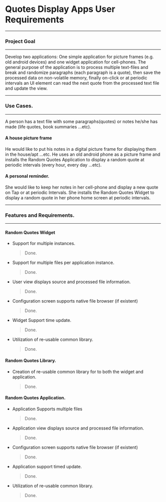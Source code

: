 Quotes Display Apps User Requirements
=====================================

----
### Project Goal
----
Develop two applications: One simple application for picture frames (e.g. 
old android devices) and one widget application for cell-phones. The 
general purpose of the application is to process multiple text-files and 
break and randomize paragraphs (each paragraph is a quote), then save the 
processed data on non-volatile memory, finally on-click or at periodic 
intervals an UI element can read the next quote from the processed text 
file and update the view.

----
### Use Cases.
----
A person has a text file with some paragraphs(quotes) or notes he/she has 
made (life quotes, book summaries ...etc).

#### A house picture frame
He would like to put his notes in a digital picture frame for displaying 
them in the house/apt ...etc. He uses an old android phone as a picture 
frame and installs the Random Quotes Application to display a random quote 
at periodic intervals (every hour, every day ...etc).

#### A personal reminder.
She would like to keep her notes in her cell-phone and display a new quote 
on Tap or at periodic Intervals. She installs the Random Quotes Widget to 
display a random quote in her phone home screen at periodic intervals. 

----
### Features and  Requirements.
----

#### Random Quotes Widget

* Support for multiple instances.
    > Done.

* Support for multiple files per application instance.
    > Done.

* User view displays source and processed file information.
    > Done.

* Configuration screen supports native file browser (if existent)
    > Done.

* Widget Support time update.
    > Done.

* Utilization of re-usable common library.
    > Done.

#### Random Quotes Library.

* Creation of re-usable common library for to both the widget and application.
    > Done.

#### Random Quotes Application.

* Application Supports multiple files
    > Done.

* Application view displays source and processed file information.
    > Done.

* Configuration screen supports native file browser (if existent)
    > Done.
    
* Application support timed update.
    > Done.

* Utilization of re-usable common library.
    > Done.
